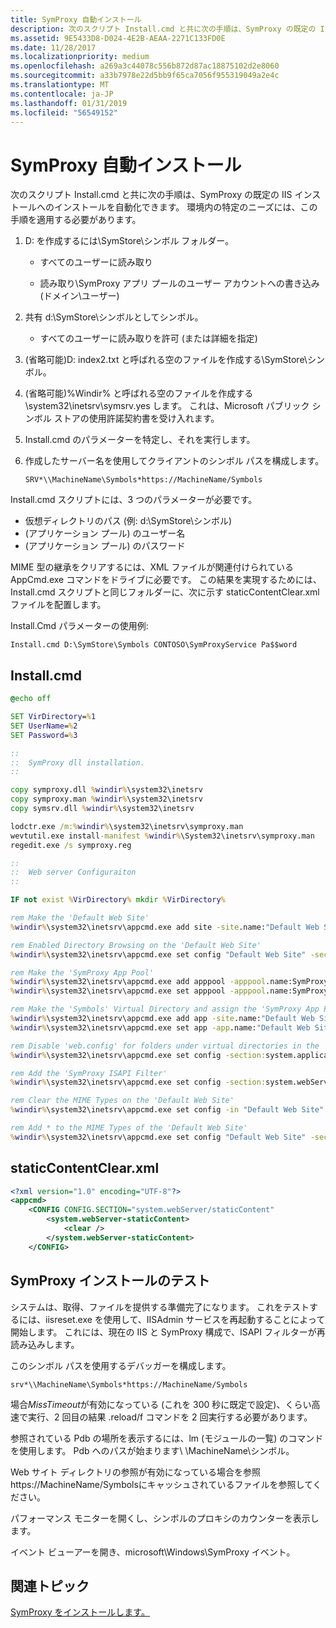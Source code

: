 ```yaml
---
title: SymProxy 自動インストール
description: 次のスクリプト Install.cmd と共に次の手順は、SymProxy の既定の IIS インストールへのインストールを自動化できます。
ms.assetid: 9E5433D8-D024-4E2B-AEAA-2271C133FD0E
ms.date: 11/28/2017
ms.localizationpriority: medium
ms.openlocfilehash: a269a3c44078c556b872d87ac18875102d2e8060
ms.sourcegitcommit: a33b7978e22d5bb9f65ca7056f955319049a2e4c
ms.translationtype: MT
ms.contentlocale: ja-JP
ms.lasthandoff: 01/31/2019
ms.locfileid: "56549152"
---
```

# <a name="symproxy-automated-installation"></a>SymProxy 自動インストール


次のスクリプト Install.cmd と共に次の手順は、SymProxy の既定の IIS インストールへのインストールを自動化できます。 環境内の特定のニーズには、この手順を適用する必要があります。

1. D: を作成するには\\SymStore\\シンボル フォルダー。

   - すべてのユーザーに読み取り

   - 読み取り\\SymProxy アプリ プールのユーザー アカウントへの書き込み (ドメイン\\ユーザー)

2. 共有 d:\\SymStore\\シンボルとしてシンボル。

   - すべてのユーザーに読み取りを許可 (または詳細を指定)

3. (省略可能)D: index2.txt と呼ばれる空のファイルを作成する\\SymStore\\シンボル。
4. (省略可能)%Windir% と呼ばれる空のファイルを作成する\\system32\\inetsrv\\symsrv.yes します。 これは、Microsoft パブリック シンボル ストアの使用許諾契約書を受け入れます。
5. Install.cmd のパラメーターを特定し、それを実行します。
6. 作成したサーバー名を使用してクライアントのシンボル パスを構成します。
   ```dbgcmd
   SRV*\\MachineName\Symbols*https://MachineName/Symbols
   ```

Install.cmd スクリプトには、3 つのパラメーターが必要です。

-   仮想ディレクトリのパス (例: d:\\SymStore\\シンボル)
-   (アプリケーション プール) のユーザー名
-   (アプリケーション プール) のパスワード

MIME 型の継承をクリアするには、XML ファイルが関連付けられている AppCmd.exe コマンドをドライブに必要です。 この結果を実現するためには、Install.cmd スクリプトと同じフォルダーに、次に示す staticContentClear.xml ファイルを配置します。

Install.Cmd パラメーターの使用例:

```console
Install.cmd D:\SymStore\Symbols CONTOSO\SymProxyService Pa$$word
```

## <a name="span-idinstallcmdspanspan-idinstallcmdspaninstallcmd"></a><span id="install.cmd"></span><span id="INSTALL.CMD"></span>Install.cmd


```bat
@echo off

SET VirDirectory=%1
SET UserName=%2
SET Password=%3

::
::  SymProxy dll installation. 
::

copy symproxy.dll %windir%\system32\inetsrv
copy symproxy.man %windir%\system32\inetsrv
copy symsrv.dll %windir%\system32\inetsrv

lodctr.exe /m:%windir%\system32\inetsrv\symproxy.man
wevtutil.exe install-manifest %windir%\System32\inetsrv\symproxy.man
regedit.exe /s symproxy.reg

::
::  Web server Configuraiton
::

IF not exist %VirDirectory% mkdir %VirDirectory%

rem Make the 'Default Web Site'
%windir%\system32\inetsrv\appcmd.exe add site -site.name:"Default Web Site" -bindings:"http/*:80:" -physicalPath:C:\inetpub\wwwroot

rem Enabled Directory Browsing on the 'Default Web Site'
%windir%\system32\inetsrv\appcmd.exe set config "Default Web Site" -section:system.webServer/directoryBrowse /enabled:"True"

rem Make the 'SymProxy App Pool'
%windir%\system32\inetsrv\appcmd.exe add apppool -apppool.name:SymProxyAppPool -managedRuntimeVersion:
%windir%\system32\inetsrv\appcmd.exe set apppool -apppool.name:SymProxyAppPool -processModel.identityType:SpecificUser -processModel.userName:%UserName% -processModel.password:%Password% 

rem Make the 'Symbols' Virtual Directory and assign the 'SymProxy App Pool'
%windir%\system32\inetsrv\appcmd.exe add app -site.name:"Default Web Site" -path:/Symbols -physicalpath:%VirDirectory%
%windir%\system32\inetsrv\appcmd.exe set app -app.name:"Default Web Site/Symbols" -applicationPool:SymProxyAppPool

rem Disable 'web.config' for folders under virtual directories in the 'Default Web Site'
%windir%\system32\inetsrv\appcmd.exe set config -section:system.applicationHost/sites "/[name='Default Web Site'].virtualDirectoryDefaults.allowSubDirConfig:false

rem Add the 'SymProxy ISAPI Filter'
%windir%\system32\inetsrv\appcmd.exe set config -section:system.webServer/isapiFilters /+"[name='SymProxy',path='%windir%\system32\inetsrv\SymProxy.dll',enabled='True']

rem Clear the MIME Types on the 'Default Web Site'
%windir%\system32\inetsrv\appcmd.exe set config -in "Default Web Site" < staticContentClear.xml

rem Add * to the MIME Types of the 'Default Web Site'
%windir%\system32\inetsrv\appcmd.exe set config "Default Web Site" -section:staticContent /+"[fileExtension='.*',mimeType='application/octet-stream']"
```

## <a name="span-idstaticcontentclearxmlspanspan-idstaticcontentclearxmlspanstaticcontentclearxml"></a><span id="staticcontentclear.xml"></span><span id="STATICCONTENTCLEAR.XML"></span>staticContentClear.xml


```xml
<?xml version="1.0" encoding="UTF-8"?>
<appcmd>
    <CONFIG CONFIG.SECTION="system.webServer/staticContent"                  path="MACHINE/WEBROOT/APPHOST">
        <system.webServer-staticContent>
            <clear />
        </system.webServer-staticContent>
    </CONFIG>
```

## <a name="span-idtestingthesymproxyinstallationspanspan-idtestingthesymproxyinstallationspanspan-idtestingthesymproxyinstallationspantesting-the-symproxy-installation"></a><span id="Testing_the_SymProxy_Installation_"></span><span id="testing_the_symproxy_installation_"></span><span id="TESTING_THE_SYMPROXY_INSTALLATION_"></span>SymProxy インストールのテスト


システムは、取得、ファイルを提供する準備完了になります。 これをテストするには、iisreset.exe を使用して、IISAdmin サービスを再起動することによって開始します。 これには、現在の IIS と SymProxy 構成で、ISAPI フィルターが再読み込みします。

このシンボル パスを使用するデバッガーを構成します。

```dbgcmd
srv*\\MachineName\Symbols*https://MachineName/Symbols
```

場合*MissTimeout*が有効になっている (これを 300 秒に既定で設定)、くらい高速で実行、2 回目の結果 .reload/f コマンドを 2 回実行する必要があります。

参照されている Pdb の場所を表示するには、lm (モジュールの一覧) のコマンドを使用します。 Pdb へのパスが始まります\\ \\MachineName\\シンボル。

Web サイト ディレクトリの参照が有効になっている場合を参照 https://MachineName/Symbolsにキャッシュされているファイルを参照してください。

パフォーマンス モニターを開くし、シンボルのプロキシのカウンターを表示します。

イベント ビューアーを開き、microsoft\\Windows\\SymProxy イベント。

## <a name="span-idrelatedtopicsspanrelated-topics"></a><span id="related_topics"></span>関連トピック


[SymProxy をインストールします。](installing-symproxy.md)

 

 







